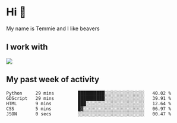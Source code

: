 <h1 align="left">Hi 👋</h1>

<p>My name is Temmie and I like beavers</p>

<h2 align="left">I work with</h2>

<div align=left>
  <img src="https://skillicons.dev/icons?i=py,godot,javascript,css,html,linux,git,blender,bash,vscode,&theme=dark">
</div>


<h2 align="left">My past week of activity</h2>

<!--START_SECTION:waka-->

```text
Python     29 mins         ██████████░░░░░░░░░░░░░░░   40.02 %
GDScript   29 mins         ██████████░░░░░░░░░░░░░░░   39.91 %
HTML       9 mins          ███░░░░░░░░░░░░░░░░░░░░░░   12.64 %
CSS        5 mins          █▓░░░░░░░░░░░░░░░░░░░░░░░   06.97 %
JSON       0 secs          ░░░░░░░░░░░░░░░░░░░░░░░░░   00.47 %
```

<!--END_SECTION:waka-->
